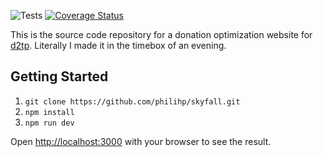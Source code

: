 ![Tests](https://github.com/philihp/skyfall/workflows/tests/badge.svg?branch=master)
[![Coverage Status](https://coveralls.io/repos/github/philihp/skyfall/badge.svg?branch=master&force=reload)](https://coveralls.io/github/philihp/skyfall?branch=master)

This is the source code repository for a donation optimization website for [d2tp](https://www.data2thepeople.org). Literally I made it in the timebox of an evening.

## Getting Started

1. `git clone https://github.com/philihp/skyfall.git`
2. `npm install`
3. `npm run dev`

Open [http://localhost:3000](http://localhost:3000) with your browser to see the result.
